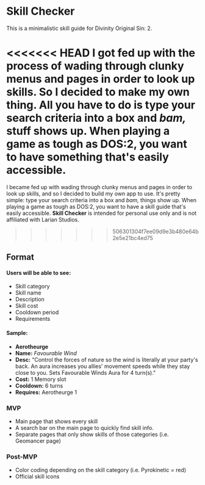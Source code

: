 # Skill Checker
This is a minimalistic skill guide for Divinity Original Sin: 2.

<<<<<<< HEAD
I got fed up with the process of wading through clunky menus and pages in order to look up skills. So I decided to make my own thing. All you have to do is type your search criteria into a box and *bam,* stuff shows up. When playing a game as tough as DOS:2, you want to have something that's easily accessible.
=======
I became fed up with wading through clunky menus and pages in order to look up skills, and so I decided to build my own app to use. It's pretty simple: type your search criteria into a box and *bam,* things show up. When playing a game as tough as DOS:2, you want to have a skill guide that's easily accessible. **Skill Checker** is intended for personal use only and is not affiliated with Larian Studios.
>>>>>>> 506301304f7ee09d9e3b480e64b2e5e21bc4ed75

## **Format**

#### Users will be able to see:

- Skill category
- Skill name
- Description
- Skill cost
- Cooldown period
- Requirements

#### Sample:

- **Aerotheurge**
- **Name:** *Favourable Wind*
- **Desc:** "Control the forces of nature so the wind is literally at your party's back. An aura increases you allies' movement speeds while they stay close to you. Sets Favourable Winds Aura for 4 turn(s)."
- **Cost:** 1 Memory slot
- **Cooldown:** 6 turns
- **Requires:** Aerotheurge 1

### **MVP**

- Main page that shows every skill
- A search bar on the main page to quickly find skill info.
- Separate pages that only show skills of those categories (i.e. Geomancer page)

### **Post-MVP**

- Color coding depending on the skill category (i.e. Pyrokinetic = red)
- Official skill icons

